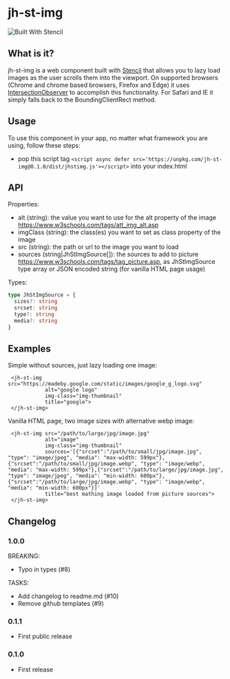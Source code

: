 # jh-st-img

![Built With Stencil](https://img.shields.io/badge/-Built%20With%20Stencil-16161d.svg?logo=data%3Aimage%2Fsvg%2Bxml%3Bbase64%2CPD94bWwgdmVyc2lvbj0iMS4wIiBlbmNvZGluZz0idXRmLTgiPz4KPCEtLSBHZW5lcmF0b3I6IEFkb2JlIElsbHVzdHJhdG9yIDE5LjIuMSwgU1ZHIEV4cG9ydCBQbHVnLUluIC4gU1ZHIFZlcnNpb246IDYuMDAgQnVpbGQgMCkgIC0tPgo8c3ZnIHZlcnNpb249IjEuMSIgaWQ9IkxheWVyXzEiIHhtbG5zPSJodHRwOi8vd3d3LnczLm9yZy8yMDAwL3N2ZyIgeG1sbnM6eGxpbms9Imh0dHA6Ly93d3cudzMub3JnLzE5OTkveGxpbmsiIHg9IjBweCIgeT0iMHB4IgoJIHZpZXdCb3g9IjAgMCA1MTIgNTEyIiBzdHlsZT0iZW5hYmxlLWJhY2tncm91bmQ6bmV3IDAgMCA1MTIgNTEyOyIgeG1sOnNwYWNlPSJwcmVzZXJ2ZSI%2BCjxzdHlsZSB0eXBlPSJ0ZXh0L2NzcyI%2BCgkuc3Qwe2ZpbGw6I0ZGRkZGRjt9Cjwvc3R5bGU%2BCjxwYXRoIGNsYXNzPSJzdDAiIGQ9Ik00MjQuNywzNzMuOWMwLDM3LjYtNTUuMSw2OC42LTkyLjcsNjguNkgxODAuNGMtMzcuOSwwLTkyLjctMzAuNy05Mi43LTY4LjZ2LTMuNmgzMzYuOVYzNzMuOXoiLz4KPHBhdGggY2xhc3M9InN0MCIgZD0iTTQyNC43LDI5Mi4xSDE4MC40Yy0zNy42LDAtOTIuNy0zMS05Mi43LTY4LjZ2LTMuNkgzMzJjMzcuNiwwLDkyLjcsMzEsOTIuNyw2OC42VjI5Mi4xeiIvPgo8cGF0aCBjbGFzcz0ic3QwIiBkPSJNNDI0LjcsMTQxLjdIODcuN3YtMy42YzAtMzcuNiw1NC44LTY4LjYsOTIuNy02OC42SDMzMmMzNy45LDAsOTIuNywzMC43LDkyLjcsNjguNlYxNDEuN3oiLz4KPC9zdmc%2BCg%3D%3D&colorA=16161d&style=flat-square)


## What is it?
jh-st-img is a web component built with [Stencil](https://stenciljs.com/) that allows you to lazy load images as the 
user scrolls them into the viewport. On supported browsers (Chrome and chrome based browsers, Firefox and Edge) it 
uses [IntersectionObserver](https://developer.mozilla.org/en-US/docs/Web/API/Intersection_Observer_API) to accomplish 
this functionality. For Safari and IE it simply falls back to the BoundingClientRect method.

## Usage
To use this component in your app, no matter what framework you are using, follow these steps:

- pop this script tag `<script async defer src='https://unpkg.com/jh-st-img@0.1.0/dist/jhstimg.js'></script>` into your 
index.html

## API
Properties:

- alt (string): the value you want to use for the alt property of the image https://www.w3schools.com/tags/att_img_alt.asp
- imgClass (string): the class(es) you want to set as class property of the image
- src (string): the path or url to the image you want to load
- sources (string|JhStImgSource[]): the sources to add to picture https://www.w3schools.com/tags/tag_picture.asp, as 
 JhStImgSource type array or JSON encoded string (for vanilla HTML page usage)

Types:

```typescript
type JhStImgSource = {
  sizes?: string
  srcset: string
  type?: string
  media?: string
}
```


## Examples

Simple without sources, just lazy loading one image:
``` 
 <jh-st-img src="https://madeby.google.com/static/images/google_g_logo.svg"
            alt="google logo"
            img-class="img-thumbnail"
            title="google">
 </jh-st-img>
```

Vanilla HTML page, two image sizes with alternative webp image:
``` 
 <jh-st-img src="/path/to/large/jpg/image.jpg"
            alt="image"
            img-class="img-thumbnail"
            sources='[{"srcset":"/path/to/small/jpg/image.jpg", "type": "image/jpeg", "media": "max-width: 599px"},{"srcset":"/path/to/small/jpg/image.webp", "type": "image/webp", "media": "max-width: 599px"},{"srcset":"/path/to/large/jpg/image.jpg", "type": "image/jpeg", "media": "min-width: 600px"},{"srcset":"/path/to/large/jpg/image.webp", "type": "image/webp", "media": "min-width: 600px"}]' 
            title="best mathing image loaded from picture sources">
 </jh-st-img>
```

## Changelog

### 1.0.0

BREAKING:
- Typo in types (#8)

TASKS:
- Add changelog to readme.md (#10)
- Remove github templates (#9)

### 0.1.1

- First public release

### 0.1.0

- First release